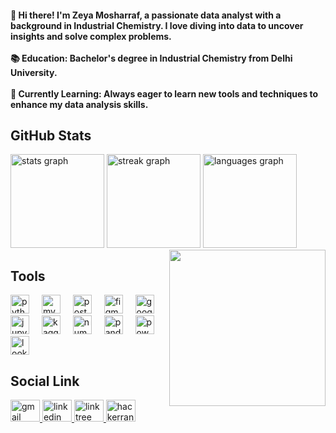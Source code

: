 <h4 align="left">👋 Hi there! I'm Zeya Mosharraf, a passionate data analyst with a background in Industrial Chemistry. I love diving into data to uncover insights and solve complex problems.<br><br>📚 Education: Bachelor's degree in Industrial Chemistry from Delhi University.<br><br>🌱 Currently Learning: Always eager to learn new tools and techniques to enhance my data analysis skills.</h4>

<div align="left">
  <div>
    <h2>GitHub Stats</h2>
    <img src="https://github-readme-stats.vercel.app/api?username=zeyamosharraf&hide_title=false&hide_rank=false&show_icons=true&include_all_commits=true&count_private=true&disable_animations=false&theme=dracula&locale=en&hide_border=false" height="150" alt="stats graph"  />
    <img src="https://streak-stats.demolab.com?user=zeyamosharraf&locale=en&mode=daily&theme=dracula&hide_border=false&border_radius=5" height="150" alt="streak graph"  />
    <img src="https://github-readme-stats.vercel.app/api/top-langs?username=zeyamosharraf&locale=en&hide_title=false&layout=compact&card_width=320&langs_count=5&theme=dracula&hide_border=false" height="150" alt="languages graph"  />
  </div>

<img src="https://t3.ftcdn.net/jpg/06/84/20/02/360_F_684200229_OfhU5JxvtgL3TXhU6904Vct1w4Q9Lict.jpg" align="right" width="250" height="250" />
  
  <div>
    <h2>Tools</h2>
    <div align="left">
      <img src="https://cdn.jsdelivr.net/gh/devicons/devicon/icons/python/python-original.svg" height="30" alt="python logo"  />
      <img width="12" />
      <img src="https://cdn.jsdelivr.net/gh/devicons/devicon/icons/mysql/mysql-original.svg" height="30" alt="mysql logo"  />
      <img width="12" />
      <img src="https://cdn.jsdelivr.net/gh/devicons/devicon/icons/postgresql/postgresql-original.svg" height="30" alt="postgresql logo"  />
      <img width="12" />
      <img src="https://cdn.jsdelivr.net/gh/devicons/devicon/icons/figma/figma-original.svg" height="30" alt="figma logo"  />
      <img width="12" />
      <img src="https://cdn.jsdelivr.net/gh/devicons/devicon/icons/googlecloud/googlecloud-original.svg" height="30" alt="googlecloud logo"  />
      <img width="12" />
      <img src="https://cdn.jsdelivr.net/gh/devicons/devicon/icons/jupyter/jupyter-original.svg" height="30" alt="jupyter logo"  />
      <img width="12" />
      <img src="https://cdn.jsdelivr.net/gh/devicons/devicon/icons/kaggle/kaggle-original.svg" height="30" alt="kaggle logo"  />
      <img width="12" />
      <img src="https://cdn.jsdelivr.net/gh/devicons/devicon/icons/numpy/numpy-original.svg" height="30" alt="numpy logo"  />
      <img width="12" />
      <img src="https://cdn.jsdelivr.net/gh/devicons/devicon/icons/pandas/pandas-original.svg" height="30" alt="pandas logo"  />
      <img width="12" />
      <img src="https://pei.com/wp-content/uploads/2016/08/maxresdefaultreduced.jpg" height="30" alt="powerbi logo"  />
      <img width="12" />
      <img src="https://digitalanalystteam.com/wp-content/uploads/2022/11/Google-looker-studio.jpg" height="30" alt="lookerstudio logo"  />
    </div>
  </div>
</div>

<div align="left">
  <h2>Social Link</h2>
  <a href="zeyamosharraf999@gmail.com" target="_blank">
    <img src="https://raw.githubusercontent.com/maurodesouza/profile-readme-generator/master/src/assets/icons/social/gmail/default.svg" width="47" height="35" alt="gmail logo"  />
  </a>
  <a href="https://www.linkedin.com/in/zeya-mosharraf/" target="_blank">
    <img src="https://raw.githubusercontent.com/maurodesouza/profile-readme-generator/master/src/assets/icons/social/linkedin/default.svg" width="47" height="35" alt="linkedin logo"  />
  </a>
  <a href="https://linktr.ee/zeyamosharraf" target="_blank">
    <img src="https://raw.githubusercontent.com/maurodesouza/profile-readme-generator/master/src/assets/icons/social/linktree/default.svg" width="47" height="35" alt="linktree logo"  />
  </a>
  <a href="https://www.hackerrank.com/profile/zeyamosharraf999" target="_blank">
    <img src="https://raw.githubusercontent.com/maurodesouza/profile-readme-generator/master/src/assets/icons/social/hackerrank/default.svg" width="47" height="35" alt="hackerrank logo"  />
  </a>
</div>
